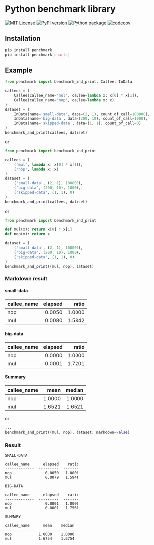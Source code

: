 # Python benchmark library
[![MIT License](https://img.shields.io/badge/License-MIT-yellow.svg)](https://opensource.org/licenses/MIT)
[![PyPI version](https://badge.fury.io/py/penchmark.svg)](https://pypi.org/project/penchmark/)
![Python package](https://github.com/Ruzzz/penchmark/workflows/Python%20package/badge.svg?branch=master)
[![codecov](https://codecov.io/gh/Ruzzz/penchmark/branch/master/graph/badge.svg)](https://codecov.io/gh/Ruzzz/penchmark)

## Installation

```bash
pip install penchmark
pip install penchmark[charts]
```

## Example

```python
from penchmark import benchmark_and_print, Callee, InData

callees = (
    Callee(callee_name='mul', callee=lambda x: x[0] * x[1]),
    Callee(callee_name='nop', callee=lambda x: x)
)
dataset = (
    InData(name='small-data', data=(2, 1), count_of_call=100000),
    InData(name='big-data', data=(200, 10), count_of_call=1000),
    InData(name='skipped-data', data=(1, 1), count_of_call=0)
)
benchmark_and_print(callees, dataset)
```

or

```python
from penchmark import benchmark_and_print

callees = (
    ('mul', lambda x: x[0] * x[1]),
    ('nop', lambda x: x)
)
dataset = (
    ('small-data', (2, 1), 100000),
    ('big-data', (200, 10), 1000),
    ('skipped-data', (1, 1), 0)
)
benchmark_and_print(callees, dataset)
```

or

```python
from penchmark import benchmark_and_print

def mul(x): return x[0] * x[1]
def nop(x): return x

dataset = (
    ('small-data', (2, 1), 100000),
    ('big-data', (200, 10), 1000),
    ('skipped-data', (1, 1), 0)
)
benchmark_and_print((mul, nop), dataset)
```

### Markdown result

#### small-data

| callee_name   |   elapsed |   ratio |
|:--------------|----------:|--------:|
| nop           |    0.0050 |  1.0000 |
| mul           |    0.0080 |  1.5842 |

#### big-data

| callee_name   |   elapsed |   ratio |
|:--------------|----------:|--------:|
| nop           |    0.0000 |  1.0000 |
| mul           |    0.0001 |  1.7201 |

#### Summary

| callee_name   |   mean |   median |
|:--------------|-------:|---------:|
| nop           | 1.0000 |   1.0000 |
| mul           | 1.6521 |   1.6521 |

or

```python
...
benchmark_and_print((mul, nop), dataset, markdown=False)
```

### Result

```
SMALL-DATA

callee_name      elapsed    ratio
-------------  ---------  -------
nop               0.0050   1.0000
mul               0.0079   1.5944

BIG-DATA

callee_name      elapsed    ratio
-------------  ---------  -------
nop               0.0001   1.0000
mul               0.0001   1.7565

SUMMARY

callee_name      mean    median
-------------  ------  --------
nop            1.0000    1.0000
mul            1.6754    1.6754
```
